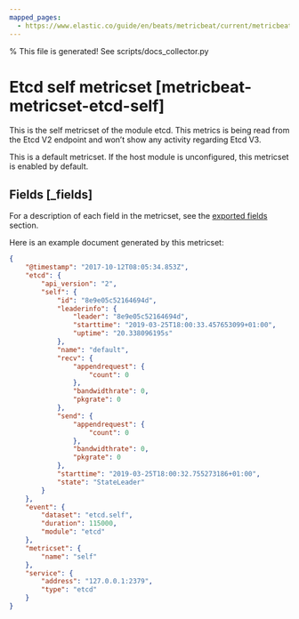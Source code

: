```yaml
---
mapped_pages:
  - https://www.elastic.co/guide/en/beats/metricbeat/current/metricbeat-metricset-etcd-self.html
---
```


% This file is generated! See scripts/docs_collector.py

# Etcd self metricset [metricbeat-metricset-etcd-self]

This is the self metricset of the module etcd. This metrics is being read from the Etcd V2 endpoint and won’t show any activity regarding Etcd V3.

This is a default metricset. If the host module is unconfigured, this metricset is enabled by default.

## Fields [_fields]

For a description of each field in the metricset, see the [exported fields](/reference/metricbeat/exported-fields-etcd.md) section.

Here is an example document generated by this metricset:

```json
{
    "@timestamp": "2017-10-12T08:05:34.853Z",
    "etcd": {
        "api_version": "2",
        "self": {
            "id": "8e9e05c52164694d",
            "leaderinfo": {
                "leader": "8e9e05c52164694d",
                "starttime": "2019-03-25T18:00:33.457653099+01:00",
                "uptime": "20.338096195s"
            },
            "name": "default",
            "recv": {
                "appendrequest": {
                    "count": 0
                },
                "bandwidthrate": 0,
                "pkgrate": 0
            },
            "send": {
                "appendrequest": {
                    "count": 0
                },
                "bandwidthrate": 0,
                "pkgrate": 0
            },
            "starttime": "2019-03-25T18:00:32.755273186+01:00",
            "state": "StateLeader"
        }
    },
    "event": {
        "dataset": "etcd.self",
        "duration": 115000,
        "module": "etcd"
    },
    "metricset": {
        "name": "self"
    },
    "service": {
        "address": "127.0.0.1:2379",
        "type": "etcd"
    }
}
```
